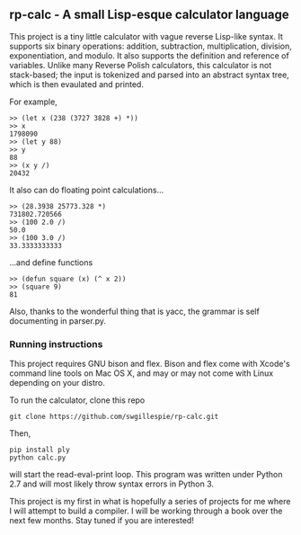 ## rp-calc - A small Lisp-esque calculator language

This project is a tiny little calculator with vague reverse Lisp-like syntax. It supports six binary operations: addition, subtraction, multiplication, division,
exponentiation, and modulo. It also supports the definition and reference of variables. Unlike many Reverse Polish calculators, this calculator is not stack-based; the input is tokenized and parsed into an abstract
syntax tree, which is then evaulated and printed.

For example,
```
>> (let x (238 (3727 3828 +) *))
>> x
1798090
>> (let y 88)
>> y
88
>> (x y /)
20432
```

It also can do floating point calculations...
```
>> (28.3938 25773.328 *)
731802.720566
>> (100 2.0 /)
50.0
>> (100 3.0 /)
33.3333333333
```
...and define functions
```
>> (defun square (x) (^ x 2))
>> (square 9)
81
```

Also, thanks to the wonderful thing that is yacc, the grammar is self documenting in parser.py.

### Running instructions
This project requires GNU bison and flex. Bison and flex come with Xcode's command line tools on Mac OS 
X, and may or may not come with Linux depending on your distro.

To run the calculator, clone this repo
```
git clone https://github.com/swgillespie/rp-calc.git
```
Then, 
```
pip install ply
python calc.py
```
will start the read-eval-print loop. This program was written under Python 2.7 and will most likely
throw syntax errors in Python 3.

This project is my first in what is hopefully a series of projects for me where I will attempt to build a compiler.
I will be working through a book over the next few months. Stay tuned if you are interested!
